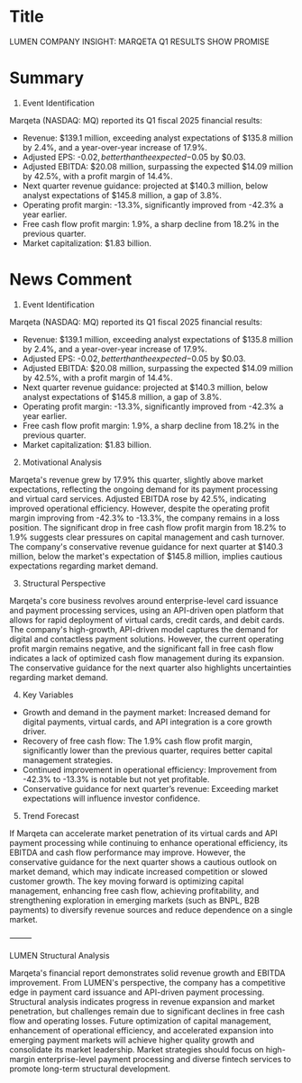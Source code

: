 # Title
LUMEN COMPANY INSIGHT: MARQETA Q1 RESULTS SHOW PROMISE

# Summary
1. Event Identification

Marqeta (NASDAQ: MQ) reported its Q1 fiscal 2025 financial results:
- Revenue: $139.1 million, exceeding analyst expectations of $135.8 million by 2.4%, and a year-over-year increase of 17.9%.
- Adjusted EPS: -$0.02, better than the expected -$0.05 by $0.03.
- Adjusted EBITDA: $20.08 million, surpassing the expected $14.09 million by 42.5%, with a profit margin of 14.4%.
- Next quarter revenue guidance: projected at $140.3 million, below analyst expectations of $145.8 million, a gap of 3.8%.
- Operating profit margin: -13.3%, significantly improved from -42.3% a year earlier.
- Free cash flow profit margin: 1.9%, a sharp decline from 18.2% in the previous quarter.
- Market capitalization: $1.83 billion.

# News Comment
1. Event Identification

Marqeta (NASDAQ: MQ) reported its Q1 fiscal 2025 financial results:
- Revenue: $139.1 million, exceeding analyst expectations of $135.8 million by 2.4%, and a year-over-year increase of 17.9%.
- Adjusted EPS: -$0.02, better than the expected -$0.05 by $0.03.
- Adjusted EBITDA: $20.08 million, surpassing the expected $14.09 million by 42.5%, with a profit margin of 14.4%.
- Next quarter revenue guidance: projected at $140.3 million, below analyst expectations of $145.8 million, a gap of 3.8%.
- Operating profit margin: -13.3%, significantly improved from -42.3% a year earlier.
- Free cash flow profit margin: 1.9%, a sharp decline from 18.2% in the previous quarter.
- Market capitalization: $1.83 billion.

2. Motivational Analysis

Marqeta's revenue grew by 17.9% this quarter, slightly above market expectations, reflecting the ongoing demand for its payment processing and virtual card services. Adjusted EBITDA rose by 42.5%, indicating improved operational efficiency. However, despite the operating profit margin improving from -42.3% to -13.3%, the company remains in a loss position. The significant drop in free cash flow profit margin from 18.2% to 1.9% suggests clear pressures on capital management and cash turnover. The company's conservative revenue guidance for next quarter at $140.3 million, below the market's expectation of $145.8 million, implies cautious expectations regarding market demand.

3. Structural Perspective

Marqeta's core business revolves around enterprise-level card issuance and payment processing services, using an API-driven open platform that allows for rapid deployment of virtual cards, credit cards, and debit cards. The company's high-growth, API-driven model captures the demand for digital and contactless payment solutions. However, the current operating profit margin remains negative, and the significant fall in free cash flow indicates a lack of optimized cash flow management during its expansion. The conservative guidance for the next quarter also highlights uncertainties regarding market demand.

4. Key Variables
- Growth and demand in the payment market: Increased demand for digital payments, virtual cards, and API integration is a core growth driver.
- Recovery of free cash flow: The 1.9% cash flow profit margin, significantly lower than the previous quarter, requires better capital management strategies.
- Continued improvement in operational efficiency: Improvement from -42.3% to -13.3% is notable but not yet profitable.
- Conservative guidance for next quarter’s revenue: Exceeding market expectations will influence investor confidence.

5. Trend Forecast

If Marqeta can accelerate market penetration of its virtual cards and API payment processing while continuing to enhance operational efficiency, its EBITDA and cash flow performance may improve. However, the conservative guidance for the next quarter shows a cautious outlook on market demand, which may indicate increased competition or slowed customer growth. The key moving forward is optimizing capital management, enhancing free cash flow, achieving profitability, and strengthening exploration in emerging markets (such as BNPL, B2B payments) to diversify revenue sources and reduce dependence on a single market.

⸻

LUMEN Structural Analysis

Marqeta's financial report demonstrates solid revenue growth and EBITDA improvement. From LUMEN's perspective, the company has a competitive edge in payment card issuance and API-driven payment processing. Structural analysis indicates progress in revenue expansion and market penetration, but challenges remain due to significant declines in free cash flow and operating losses. Future optimization of capital management, enhancement of operational efficiency, and accelerated expansion into emerging payment markets will achieve higher quality growth and consolidate its market leadership. Market strategies should focus on high-margin enterprise-level payment processing and diverse fintech services to promote long-term structural development.

